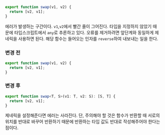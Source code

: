 ```ts
export function swap(v1, v2) {
  return [v2, v1];
}
```

에러가 발생하는 구간이다. `v1`,`v2`에서 빨간 줄이 그어진다. 타입을 지정하지 않았기 때문에 타입스크립트에서 `any`로 추론하고 있다. 오류를 제거하려면 앞단계와 동일하게 제네릭을 사용하면 된다. 해당 함수는 들어오는 인자를 `reverse`하여 내보내는 일을 한다.

### 변경 전

```ts
export function swap(v1, v2) {
  return [v2, v1];
}
```

### 변경 후

```ts
export function swap<T, S>(v1: T, v2: S): [S, T] {
  return [v2, v1];
}
```

제네릭을 설정해준다면 에러는 사라진다. 단, 주의해야 할 것은 함수가 반환할 때 서로의 위치를 반대로 바꾸어 반환하기 때문에 반환하는 타입 값도 반대로 작성해주어야 한다는 점이다.
